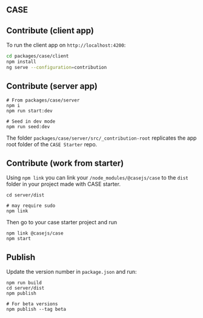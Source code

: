 ## CASE

## Contribute (client app)

To run the client app on `http://localhost:4200`:

```bash
cd packages/case/client
npm install
ng serve --configuration=contribution
```

## Contribute (server app)

```
# From packages/case/server
npm i
npm run start:dev

# Seed in dev mode
npm run seed:dev
```

The folder `packages/case/server/src/_contribution-root` replicates the app root folder of the `CASE Starter` repo.

## Contribute (work from starter)

Using `npm link` you can link your `/node_modules/@casejs/case` to the `dist` folder in your project made with CASE starter.

```
cd server/dist

# may require sudo
npm link
```

Then go to your case starter project and run

```
npm link @casejs/case
npm start
```

## Publish

Update the version number in `package.json` and run:

```
npm run build
cd server/dist
npm publish

# For beta versions
npm publish --tag beta
```
